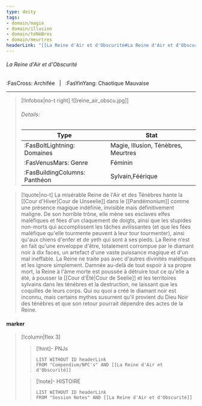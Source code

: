 ```yaml
---
type: deity
tags:
- domain/magie
- domain/illusion
- domain/téNèBres
- domain/meurtres
headerLink: "[[La Reine d'Air et d'Obscurité#La Reine d'Air et d'Obscurité]]"
---
```


###### La Reine d'Air et d'Obscurité
<span class="sub2">:FasCross: Archifée &nbsp; | &nbsp; :FasYinYang: Chaotique Mauvaise</span>
___

> [!infobox|no-t right]
> ![[reine_air_obscu.jpg]]
> ###### Details:
> | Type | Stat |
> | ---- | ---- |
> | :FasBoltLightning: Domaines | Magie, Illusion, Ténèbres, Meurtres |
> | :FasVenusMars: Genre | Féminin |
> | :FasBuildingColumns: Panthéon | Sylvain,Féérique |

> [!quote|no-t]
>La misérable Reine de l'Air et des Ténèbres hante la [[Cour d'Hiver|Cour de Unseelie]] dans le [[Pandémonium]] comme une présence magique indéfinie, invisible mais définitivement maligne. De son horrible trône, elle mène ses esclaves elfes maléfiques et fées d'un claquement de doigts, ainsi que les stupides non-morts qui accomplissent les tâches avilissantes (et que les fées maléfique qu'elle tourmente peuvent à leur tour tourmenter), ainsi qu'aux chiens d'enfer et de yeth qui sont à ses pieds. La Reine n’est en fait qu'une enveloppe d'être, totalement corrompue par le diamant noir à dix faces, un artefact d'une vaste puissance magique et d'un mal ineffable. La Reine ne traite pas avec d'autres divinités maléfiques et les ignore simplement. Damnée au-delà de tout espoir à sa propre mort, la Reine à l'âme morte est poussée à détruire tout ce qu'elle a été, à pousser la [[Cour d'Été|Cour de Seelie]] et les territoires sylvains dans les ténèbres et la destruction, ne laissant que les coquilles de leurs corps. Qui ou quoi a créé le diamant noir est inconnu, mais certains mythes susurrent qu'il provient du Dieu Noir des ténèbres et que son retour pourrait dépendre des actes de la Reine.

#### marker
> [!column|flex 3]
>> [!hint]-  PNJs
>>```dataview
>>LIST WITHOUT ID headerLink
>>FROM "Compendium/NPC's" AND [[La Reine d'Air et d'Obscurité]] 
>
>>[!note]- HISTOIRE
>>```dataview
>>LIST WITHOUT ID headerLink
>>FROM "Session Notes" AND [[La Reine d'Air et d'Obscurité]]